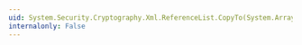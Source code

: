 ```yaml
---
uid: System.Security.Cryptography.Xml.ReferenceList.CopyTo(System.Array,System.Int32)
internalonly: False
---
```

